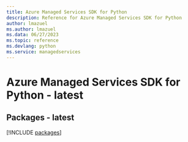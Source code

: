```yaml
---
title: Azure Managed Services SDK for Python
description: Reference for Azure Managed Services SDK for Python
author: lmazuel
ms.author: lmazuel
ms.data: 06/27/2023
ms.topic: reference
ms.devlang: python
ms.service: managedservices
---
```

# Azure Managed Services SDK for Python - latest
## Packages - latest
[!INCLUDE [packages](managed-services-index.md)]